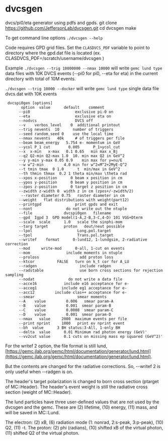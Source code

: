 # dvcsgen
dvcs/pi0/eta  generator using pdfs and gpds. 
git clone https://github.com/JeffersonLab/dvcsgen.git
cd dvcsgen
make

To get command line options `./dvcsgen --help`

Code requires GPD grid files. Set the `CLASDVCS_PDF` variable to point to directory where the
gpd.dat file is located (ex. CLASDVCS_PDF=/scratch/username/dvcsgen )

Example
`./dvcsgen --trig 10000000 --nmax 10000`
will write `gemc lund type` data files with 10K DVCS events (--pi0 for pi0, --eta for eta) in the current directory  with total of 10M events.

`./dvcsgen --trig 10000 --docker`
will write `gemc lund type` single data file dvcs.dat with 10K events 



```
 dvcspi0gen [options]
       option  value      default    comment
      --pi0                    exclusive pi-0 on
      --eta                    exclusive eta on
      --nodvcs                 DVCS off
      --v    verbos_level    0  additional printout
      --trig nevents  10      number of triggers
      --seed random_seed 0    use the local time
      --nmax nevents   40k     # of triggers per file
      --beam beam_energy   5.754 e- momentum in GeV
      --ycol P_1 cut        0.005      P_1>ycol_cut
      --x  x-min   x-max   0.1 0.65   min max x_Bj
      --q2 Q2-min Q2-max 1.0  10. min max Q2 in GeV^2
      --y y-min y-max 0.05 0.9    min max for y=nu/E
      --w w^2-min         4.0 min for w^2=M^2+2MyE-Q^2
      --t tmin tmax  0 1.0      t  min/max in GeV^2
      --th thmin thmax  0.2 1 theta min/max \theta rad
      --xpos x-position      0 beam x position in cm
      --ypos y-position      0 beam y position in cm
      --zpos z-position      0 target z position in cm
      --zwidth z-width 0  width z in cm (zpos+/-zwidth/2)
       --raster diameter 0.75   raster diameter in cm
      --weight   flat distributions with weight(part12)
      --printgpd               print gpds and exit
      --nont               do not write out the ntuple
      --file              dvcspi0gen   filename
      --gpd  Igpd 3  GPD model(1-A,2-B,3-C,4-D) 101 VGG+Dterm
      --scale  scale      1.0   scale the sinphi-mom
      --targ target       proton   deut/neut possible
      --lpol                    Long.pol.target
      --tpol                    Trans.pol.target
      --writef    format      0-lund12, 1-lundgsim, 2-radiative correction
      --mod     write-mod      0-all, 1-cut on events
      --mom                include moments in ntuple
      --proloss                  add proton loss
      --ktcor          FALSE   turn on k_t cor for A_LU
      --radgen                   include radgen
      --radstable                use born cross sections for rejection sampling
      --nodat               do not write a data file
      --acce16            include e16 acceptance for e-
      --acceg1           include eg1 acceptance for e-
      --acc12         include clas++ acceptance for e-
      --smear                   smear moments
      --A    value         0.006   smear param-A
      --B    value         0.001  smear param-B
      --C    value         0.0008  smear param-C
      --D    value         0.001  smear param-D
      --nmax   value     2000  maximum events per file
      --print nprint     1000   print ev nprint event
      --bh  value      3 BH status:3-All, 1-only BH
      --delta  value      0.01 Minimum rad photon energy (GeV)'
      --vv2cut value      0.1 cuts on missing mass ep squared (GeV^2)'

```

For the writef 2 option, the file format is still lund, [https://gemc.jlab.org/gemc/html/documentation/generator/lund.html](https://gemc.jlab.org/gemc/html/documentation/generator/lund.html).

But the contents are changed for the radiative corrections.
So, --writef 2 is only useful when --radgen is on.

The header's target polarization is changed to born cross section (ptarget of MC::Header).
The header's event weight is still the radiative cross section (weight of MC::Header).

The lund particles have three user-defined values that are not used by the dvcsgen and the gemc.
These are (2) lifetime, (10) energy, (11) mass, and will be saved in MC::Lund.

The electron: (2) xB, (6) radiation mode (1: nonrad, 2:s-peak, 3:p-peak), (10) Q2, (11) -t.
The proton: (2) phi (radians), (10) shifted xB of the virtual photon, (11) shifted Q2 of the virtual photon.